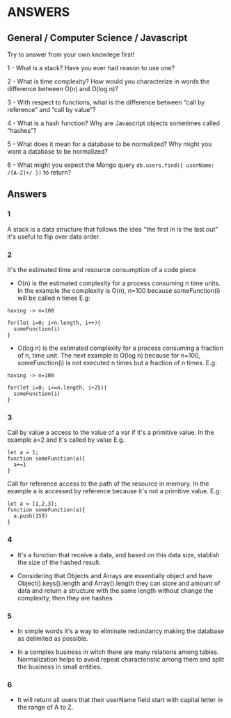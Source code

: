 # ANSWERS

## General / Computer Science / Javascript

Try to answer from your own knowlege first!

1 - What is a stack? Have you ever had reason to use one?

2 - What is time complexity? How would you characterize in words the
  difference between O(n) and O(log n)?

3 - With respect to functions, what is the difference between “call by
  reference” and “call by value”?

4 - What is a hash function? Why are Javascript objects sometimes called “hashes”?

5 - What does it mean for a database to be normalized? Why might you
  want a database to be normalized?
  
6 - What might you expect the Mongo query `db.users.find({ userName: /[A-Z]+/ })`
  to return?

## Answers

### 1

A stack is a data structure that follows the idea "the first in is the last out" it's useful to flip over data order.

### 2

It's the estimated time and resource consumption of a code piece

* O(n) is the estimated complexity for a process consuming n time units. In the example the complexity is O(n), n=100 because someFunction(i) will be called n times E.g:

```
having -> n=100

for(let i=0; i<n.length, i++){
  someFunction(i)
}
```

* O(log n) is the estimated complexity for a process consuming a fraction of n, time unit. The next example is O(log n) because for n=100, someFunction(i) is not executed n times but a fraction of n times. E.g:

```
having -> n=100

for(let i=0; i<=n.length, i+25){
  someFunction(i)
}
```

### 3

 Call by value a access to the value of a var if it's a primitive value. In the example a=2 and it's called by value E.g.

```
let a = 1;
function someFunction(a){
  a+=1
}
```

Call for reference access to the path of the resource in memory. In the example a is accessed by reference because it's not a primitive value. E.g:

```
let a = [1,2,3];
function someFunction(a){
  a.push(159)
}
```

### 4

* It's a function that receive a data, and based on this data size, stablish the size of the hashed result.
  
* Considering that Objects and Arrays are essentially object and have Object().keys().length and Array().length they can store and amount of data and return a structure with the same length without change the complexity, then they are hashes.

### 5

* In simple words it's a way to eliminate redundancy making the database as delimited as possible.

* In a complex business in witch there are many relations among tables. Normalization helps to avoid repeat characteristic among them and split the business in small entities.

### 6

* It will return all users that their userName field start with capital letter in the range of A to Z.
  